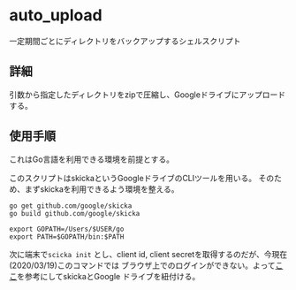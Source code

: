 # auto_upload
一定期間ごとにディレクトリをバックアップするシェルスクリプト

## 詳細
引数から指定したディレクトリをzipで圧縮し、Googleドライブにアップロードする。
## 使用手順
これはGo言語を利用できる環境を前提とする。

このスクリプトはskickaというGoogleドライブのCLIツールを用いる。
そのため、まずskickaを利用できるよう環境を整える。
```
go get github.com/google/skicka
go build github.com/google/skicka

export GOPATH=/Users/$USER/go
export PATH=$GOPATH/bin:$PATH
```
次に端末で`scicka init` とし、client id, client secretを取得するのだが、今現在(2020/03/19)このコマンドでは
ブラウザ上でのログインができない。よって[ここ](https://qiita.com/satackey/items/34c7fc5bf77bd2f5c633)を参考にしてskickaとGoogle ドライブを紐付ける。

